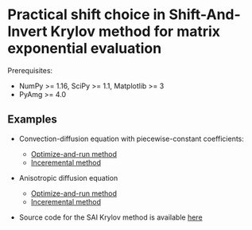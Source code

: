 # Practical shift choice in Shift-And-Invert Krylov method for matrix exponential evaluation

Prerequisites:
- NumPy >= 1.16, SciPy >= 1.1, Matplotlib >= 3
- PyAmg >= 4.0

## Examples

* Convection-diffusion equation with piecewise-constant coefficients:
  - [Optimize-and-run method](./convection_diffusion/opt-and-run.ipynb)
  - [Inceremental method](./convection_diffusion/incremental.ipynb)
* Anisotropic diffusion equation
  - [Optimize-and-run method](./anisotropic_diffusion/opt-and-run.ipynb)
  - [Inceremental method](./anisotropic_diffusion/incremental.ipynb)

* Source code for the SAI Krylov method is available [here](./src/sai.py)
